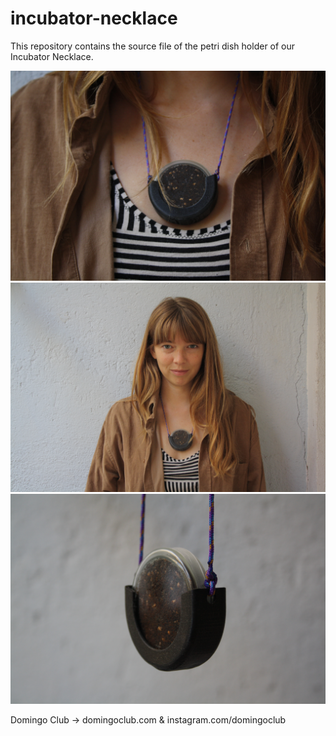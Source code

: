 # incubator-necklace

This repository contains the source file of the petri dish holder of our Incubator Necklace.

![](body-incub01.JPG)
![](body-incub02.JPG)
![](body-incub03.JPG)

Domingo Club → domingoclub.com & instagram.com/domingoclub
